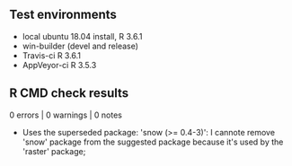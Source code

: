 ## Test environments
* local ubuntu 18.04 install, R 3.6.1
* win-builder (devel and release)
* Travis-ci R 3.6.1
* AppVeyor-ci R 3.5.3

## R CMD check results
0 errors | 0 warnings | 0 notes

* Uses the superseded package: 'snow (>= 0.4-3)':
I cannote remove 'snow' package from the suggested package because it's used by the 'raster' package;
